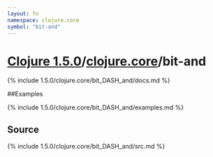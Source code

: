 ```yaml
---
layout: fn
namespace: clojure.core
symbol: "bit-and"
---
```


# [Clojure 1.5.0](../../)/[clojure.core](../)/bit-and

{% include 1.5.0/clojure.core/bit_DASH_and/docs.md %}

##Examples

{% include 1.5.0/clojure.core/bit_DASH_and/examples.md %}
## Source
{% include 1.5.0/clojure.core/bit_DASH_and/src.md %}

